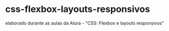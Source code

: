 # css-flexbox-layouts-responsivos
elaborado durante as aulas da Alura - "CSS: Flexbox e layouts responsivos"
